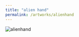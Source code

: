```yaml
---
title: "alien hand"
permalink: /artworks/alienhand
---
```

![](https://lorenzoamabili.github.io/artworks/alienhand.jpg "alienhand")
